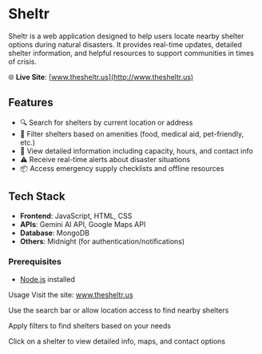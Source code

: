 # Sheltr

Sheltr is a web application designed to help users locate nearby shelter options during natural disasters. It provides real-time updates, detailed shelter information, and helpful resources to support communities in times of crisis.

🌐 **Live Site**: [www.thesheltr.us](http://www.thesheltr.us)

## Features

- 🔍 Search for shelters by current location or address
- 🏨 Filter shelters based on amenities (food, medical aid, pet-friendly, etc.)
- 📄 View detailed information including capacity, hours, and contact info
- ⚠️ Receive real-time alerts about disaster situations
- 📦 Access emergency supply checklists and offline resources

## Tech Stack

- **Frontend**: JavaScript, HTML, CSS
- **APIs**: Gemini AI API, Google Maps API
- **Database**: MongoDB
- **Others**: Midnight (for authentication/notifications)

### Prerequisites
- [Node.js](https://nodejs.org/) installed

Usage
Visit the site: www.thesheltr.us

Use the search bar or allow location access to find nearby shelters

Apply filters to find shelters based on your needs

Click on a shelter to view detailed info, maps, and contact options

